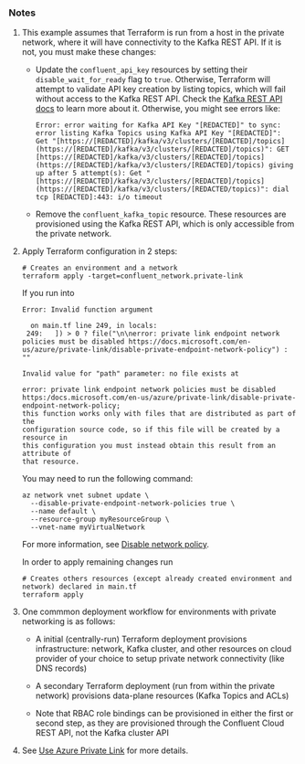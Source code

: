 ### Notes

1. This example assumes that Terraform is run from a host in the private network, where it will have connectivity to the Kafka REST API. If it is not, you must make these changes:

    * Update the `confluent_api_key` resources by setting their `disable_wait_for_ready` flag to `true`. Otherwise, Terraform will attempt to validate API key creation by listing topics, which will fail without access to the Kafka REST API. Check the [Kafka REST API docs](https://docs.confluent.io/cloud/current/api.html#tag/Topic-(v3)) to learn more about it. Otherwise, you might see errors like:

        ```
        Error: error waiting for Kafka API Key "[REDACTED]" to sync: error listing Kafka Topics using Kafka API Key "[REDACTED]": Get "[https://[REDACTED]/kafka/v3/clusters/[REDACTED]/topics](https://[REDACTED]/kafka/v3/clusters/[REDACTED]/topics)": GET [https://[REDACTED]/kafka/v3/clusters/[REDACTED]/topics](https://[REDACTED]/kafka/v3/clusters/[REDACTED]/topics) giving up after 5 attempt(s): Get "[https://[REDACTED]/kafka/v3/clusters/[REDACTED]/topics](https://[REDACTED]/kafka/v3/clusters/[REDACTED/topics)": dial tcp [REDACTED]:443: i/o timeout
        ```

    * Remove the `confluent_kafka_topic` resource. These resources are provisioned using the Kafka REST API, which is only accessible from the private network.

2. Apply Terraform configuration in 2 steps:

    ```
    # Creates an environment and a network
    terraform apply -target=confluent_network.private-link
    ```

    If you run into

    ```
    Error: Invalid function argument
    
      on main.tf line 249, in locals:
     249:   ]) > 0 ? file("\n\nerror: private link endpoint network policies must be disabled https://docs.microsoft.com/en-us/azure/private-link/disable-private-endpoint-network-policy") : ""
    
    Invalid value for "path" parameter: no file exists at
    
    error: private link endpoint network policies must be disabled
    https:/docs.microsoft.com/en-us/azure/private-link/disable-private-endpoint-network-policy;
    this function works only with files that are distributed as part of the
    configuration source code, so if this file will be created by a resource in
    this configuration you must instead obtain this result from an attribute of
    that resource.
    ```

    You may need to run the following command:

    ```
    az network vnet subnet update \
      --disable-private-endpoint-network-policies true \
      --name default \
      --resource-group myResourceGroup \
      --vnet-name myVirtualNetwork
    ```
    For more information, see [Disable network policy](https://docs.microsoft.com/en-us/azure/private-link/disable-private-endpoint-network-policy).

    In order to apply remaining changes run

    ```
    # Creates others resources (except already created environment and network) declared in main.tf
    terraform apply
    ```

3. One commmon deployment workflow for environments with private networking is as follows:

    * A initial (centrally-run) Terraform deployment provisions infrastructure: network, Kafka cluster, and other resources on cloud provider of your choice to setup private network connectivity (like DNS records)

    * A secondary Terraform deployment (run from within the private network) provisions data-plane resources (Kafka Topics and ACLs)

    * Note that RBAC role bindings can be provisioned in either the first or second step, as they are provisioned through the Confluent Cloud REST API, not the Kafka cluster API

3. See [Use Azure Private Link](https://docs.confluent.io/cloud/current/networking/private-links/azure-privatelink.html) for more details.
